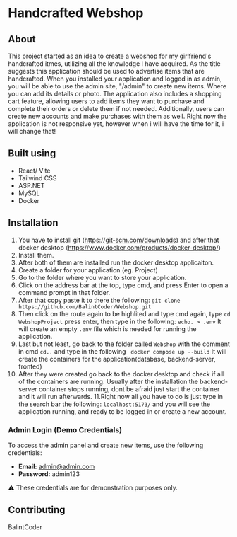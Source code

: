 # Handcrafted Webshop


## About
This project started as an idea to create a webshop for my girlfriend's handcrafted itmes, utilizing all the knowledge I have acquired. As the title suggests this application should be used to advertise items that are handcrafted. When you installed your application and logged in as admin, you will be able to use the admin site, "/admin" to create new items. Where you can add its details or photo. The application also includes a shopping cart feature, allowing users to add items they want to purchase and complete their orders or delete them if not needed. Additionally, users can create new accounts and make purchases with them as well. Right now the application is not responsive yet, however when i will have the time for it, i will change that! 

## Built using
- React/ Vite
- Tailwind CSS
- ASP.NET
- MySQL
- Docker


## Installation

1. You have to install git (https://git-scm.com/downloads) and after that docker desktop (https://www.docker.com/products/docker-desktop/)
2. Install them.
3. After both of them are installed run the docker desktop applicaiton.
4. Create a folder for your application (eg. Project)
5. Go to the folder where you want to store your application.
6. Click on the address bar at the top, type cmd, and press Enter to open a command prompt in that folder.
7. After that copy paste it to there the following: ``` git clone https://github.com/BalintCoder/Webshop.git ```
8. Then click on the route again to be highlited and type cmd again, type ```cd WebshopProject``` press enter, then type in the following: ```echo. > .env``` It will create an empty ```.env``` file which is needed for running the application.
9. Last but not least, go back to the folder called ```Webshop``` with the comment in cmd ```cd..``` and type in the following ``` docker compose up --build``` It will create the containers for the application(database, backend-server, fronted)
10. After they were created go back to the docker desktop and check if all of the containers are running. Usually after the installation the backend-server container stops running, dont be afraid just start the container and it will run afterwards.
11.Right now all you have to do is just type in the search bar the following: ```localhost:5173/``` and you will see the application running, and ready to be logged in or create a new account.


### Admin Login (Demo Credentials)
To access the admin panel and create new items, use the following credentials:

- **Email:** admin@admin.com  
- **Password:** admin123  

⚠️ These credentials are for demonstration purposes only.

## Contributing

BalintCoder

